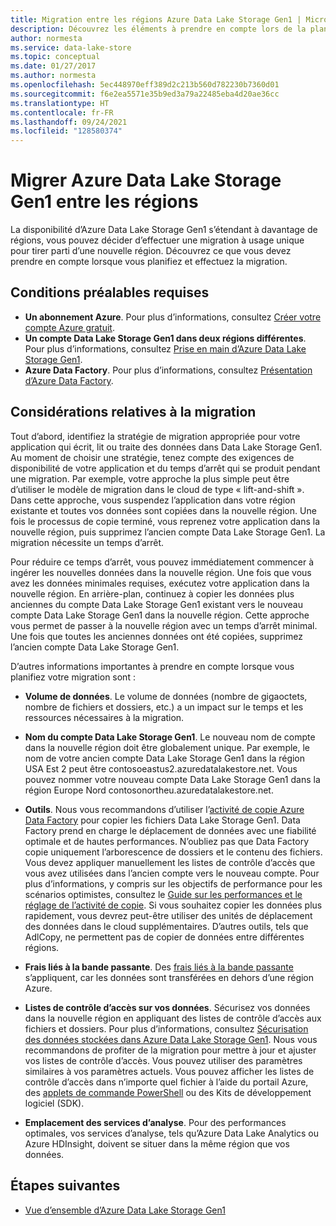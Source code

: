 ```yaml
---
title: Migration entre les régions Azure Data Lake Storage Gen1 | Microsoft Docs
description: Découvrez les éléments à prendre en compte lors de la planification et de l’exécution d’une migration vers Azure Data Lake Storage Gen1 dès qu’elle est disponible dans les nouvelles régions.
author: normesta
ms.service: data-lake-store
ms.topic: conceptual
ms.date: 01/27/2017
ms.author: normesta
ms.openlocfilehash: 5ec448970eff389d2c213b560d782230b7360d01
ms.sourcegitcommit: f6e2ea5571e35b9ed3a79a22485eba4d20ae36cc
ms.translationtype: HT
ms.contentlocale: fr-FR
ms.lasthandoff: 09/24/2021
ms.locfileid: "128580374"
---
```

# <a name="migrate-azure-data-lake-storage-gen1-across-regions"></a>Migrer Azure Data Lake Storage Gen1 entre les régions

La disponibilité d’Azure Data Lake Storage Gen1 s’étendant à davantage de régions, vous pouvez décider d’effectuer une migration à usage unique pour tirer parti d’une nouvelle région. Découvrez ce que vous devez prendre en compte lorsque vous planifiez et effectuez la migration.

## <a name="prerequisites"></a>Conditions préalables requises

* **Un abonnement Azure**. Pour plus d’informations, consultez [Créer votre compte Azure gratuit](https://azure.microsoft.com/pricing/free-trial/).
* **Un compte Data Lake Storage Gen1 dans deux régions différentes**. Pour plus d’informations, consultez [Prise en main d’Azure Data Lake Storage Gen1](data-lake-store-get-started-portal.md).
* **Azure Data Factory**. Pour plus d’informations, consultez [Présentation d’Azure Data Factory](../data-factory/introduction.md).


## <a name="migration-considerations"></a>Considérations relatives à la migration

Tout d’abord, identifiez la stratégie de migration appropriée pour votre application qui écrit, lit ou traite des données dans Data Lake Storage Gen1. Au moment de choisir une stratégie, tenez compte des exigences de disponibilité de votre application et du temps d’arrêt qui se produit pendant une migration. Par exemple, votre approche la plus simple peut être d’utiliser le modèle de migration dans le cloud de type « lift-and-shift ». Dans cette approche, vous suspendez l’application dans votre région existante et toutes vos données sont copiées dans la nouvelle région. Une fois le processus de copie terminé, vous reprenez votre application dans la nouvelle région, puis supprimez l’ancien compte Data Lake Storage Gen1. La migration nécessite un temps d’arrêt.

Pour réduire ce temps d’arrêt, vous pouvez immédiatement commencer à ingérer les nouvelles données dans la nouvelle région. Une fois que vous avez les données minimales requises, exécutez votre application dans la nouvelle région. En arrière-plan, continuez à copier les données plus anciennes du compte Data Lake Storage Gen1 existant vers le nouveau compte Data Lake Storage Gen1 dans la nouvelle région. Cette approche vous permet de passer à la nouvelle région avec un temps d’arrêt minimal. Une fois que toutes les anciennes données ont été copiées, supprimez l’ancien compte Data Lake Storage Gen1.

D’autres informations importantes à prendre en compte lorsque vous planifiez votre migration sont :

* **Volume de données**. Le volume de données (nombre de gigaoctets, nombre de fichiers et dossiers, etc.) a un impact sur le temps et les ressources nécessaires à la migration.

* **Nom du compte Data Lake Storage Gen1**. Le nouveau nom de compte dans la nouvelle région doit être globalement unique. Par exemple, le nom de votre ancien compte Data Lake Storage Gen1 dans la région USA Est 2 peut être contosoeastus2.azuredatalakestore.net. Vous pouvez nommer votre nouveau compte Data Lake Storage Gen1 dans la région Europe Nord contosonortheu.azuredatalakestore.net.

* **Outils**. Nous vous recommandons d’utiliser l’[activité de copie Azure Data Factory](../data-factory/connector-azure-data-lake-store.md) pour copier les fichiers Data Lake Storage Gen1. Data Factory prend en charge le déplacement de données avec une fiabilité optimale et de hautes performances. N’oubliez pas que Data Factory copie uniquement l’arborescence de dossiers et le contenu des fichiers. Vous devez appliquer manuellement les listes de contrôle d’accès que vous avez utilisées dans l’ancien compte vers le nouveau compte. Pour plus d’informations, y compris sur les objectifs de performance pour les scénarios optimistes, consultez le [Guide sur les performances et le réglage de l’activité de copie](../data-factory/copy-activity-performance.md). Si vous souhaitez copier les données plus rapidement, vous devrez peut-être utiliser des unités de déplacement des données dans le cloud supplémentaires. D’autres outils, tels que AdlCopy, ne permettent pas de copier de données entre différentes régions.  

* **Frais liés à la bande passante**. Des [frais liés à la bande passante](https://azure.microsoft.com/pricing/details/bandwidth/) s’appliquent, car les données sont transférées en dehors d’une région Azure.

* **Listes de contrôle d’accès sur vos données**. Sécurisez vos données dans la nouvelle région en appliquant des listes de contrôle d’accès aux fichiers et dossiers. Pour plus d’informations, consultez [Sécurisation des données stockées dans Azure Data Lake Storage Gen1](data-lake-store-secure-data.md). Nous vous recommandons de profiter de la migration pour mettre à jour et ajuster vos listes de contrôle d’accès. Vous pouvez utiliser des paramètres similaires à vos paramètres actuels. Vous pouvez afficher les listes de contrôle d’accès dans n’importe quel fichier à l’aide du portail Azure, des [applets de commande PowerShell](/powershell/module/az.datalakestore/get-azdatalakestoreitempermission) ou des Kits de développement logiciel (SDK).  

* **Emplacement des services d’analyse**. Pour des performances optimales, vos services d’analyse, tels qu’Azure Data Lake Analytics ou Azure HDInsight, doivent se situer dans la même région que vos données.  

## <a name="next-steps"></a>Étapes suivantes
* [Vue d’ensemble d’Azure Data Lake Storage Gen1](data-lake-store-overview.md)
